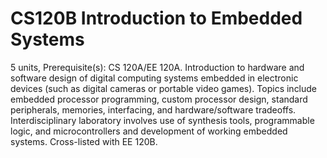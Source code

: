 # CS120B Introduction to Embedded Systems
5 units, Prerequisite(s): CS 120A/EE 120A. Introduction to hardware and software design of digital computing systems embedded in electronic devices (such as digital cameras or portable video games). Topics include embedded processor programming, custom processor design, standard peripherals, memories, interfacing, and hardware/software tradeoffs. Interdisciplinary laboratory involves use of synthesis tools, programmable logic, and microcontrollers and development of working embedded systems. Cross-listed with EE 120B.
